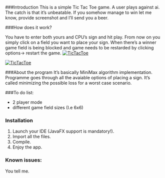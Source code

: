 ###Introduction 
This is a simple Tic Tac Toe game. A user plays against ai. The catch is that it’s unbeatable. If you somehow manage to win let me know, provide screenshot and I’ll send you a beer. 

###How does it work?

You have to enter both yours and CPU’s sign and hit play. From now on you simply click on a field you want to place your sign. When there’s a winner game field is being blocked and game needs to be restarded by clicking options→ restart the game.
[![TicTacToe](https://images91.fotosik.pl/406/01b3fbd4a69b266a.png "TicTacToe")](https://images91.fotosik.pl/406/01b3fbd4a69b266a.png "TicTacToe")

[![TicTacToe](https://images89.fotosik.pl/407/a6e11b3d5dc868d2.png "TicTacToe")](https://images89.fotosik.pl/407/a6e11b3d5dc868d2.png "TicTacToe")

###About the program
It’s basically MiniMax algorithm implementation. Programme goes through all the avaiable options of placing a sign. It’s called minimizing the possible loss for a worst case scenario.

###To do list:
 - 2 player mode
 - different game field sizes (I.e 6x6)

### Installation
1. Launch your IDE (JavaFX support is mandatory!).
2. Import all the files.
3. Compile.
4. Enjoy the app.

### Known issues:
You tell me.


